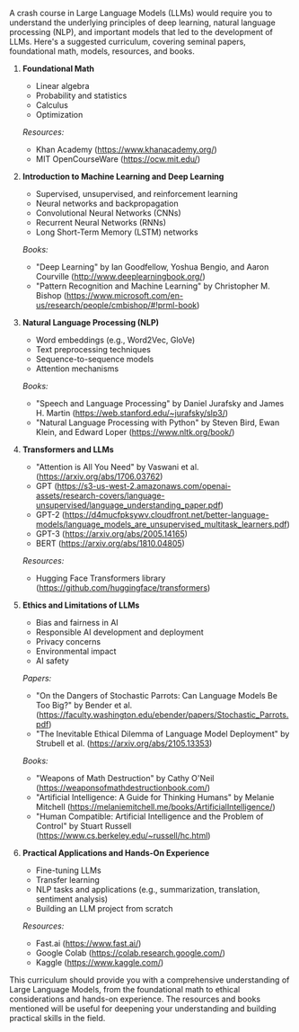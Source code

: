 A crash course in Large Language Models (LLMs) would require you to understand the underlying principles of deep learning, natural language processing (NLP), and important models that led to the development of LLMs. Here's a suggested curriculum, covering seminal papers, foundational math, models, resources, and books.

1. **Foundational Math**
   - Linear algebra
   - Probability and statistics
   - Calculus
   - Optimization

   *Resources:*
   - Khan Academy (https://www.khanacademy.org/)
   - MIT OpenCourseWare (https://ocw.mit.edu/)

2. **Introduction to Machine Learning and Deep Learning**
   - Supervised, unsupervised, and reinforcement learning
   - Neural networks and backpropagation
   - Convolutional Neural Networks (CNNs)
   - Recurrent Neural Networks (RNNs)
   - Long Short-Term Memory (LSTM) networks

   *Books:*
   - "Deep Learning" by Ian Goodfellow, Yoshua Bengio, and Aaron Courville (http://www.deeplearningbook.org/)
   - "Pattern Recognition and Machine Learning" by Christopher M. Bishop (https://www.microsoft.com/en-us/research/people/cmbishop/#!prml-book)

3. **Natural Language Processing (NLP)**
   - Word embeddings (e.g., Word2Vec, GloVe)
   - Text preprocessing techniques
   - Sequence-to-sequence models
   - Attention mechanisms

   *Books:*
   - "Speech and Language Processing" by Daniel Jurafsky and James H. Martin (https://web.stanford.edu/~jurafsky/slp3/)
   - "Natural Language Processing with Python" by Steven Bird, Ewan Klein, and Edward Loper (https://www.nltk.org/book/)

4. **Transformers and LLMs**
   - "Attention is All You Need" by Vaswani et al. (https://arxiv.org/abs/1706.03762)
   - GPT (https://s3-us-west-2.amazonaws.com/openai-assets/research-covers/language-unsupervised/language_understanding_paper.pdf)
   - GPT-2 (https://d4mucfpksywv.cloudfront.net/better-language-models/language_models_are_unsupervised_multitask_learners.pdf)
   - GPT-3 (https://arxiv.org/abs/2005.14165)
   - BERT (https://arxiv.org/abs/1810.04805)

   *Resources:*
   - Hugging Face Transformers library (https://github.com/huggingface/transformers)

5. **Ethics and Limitations of LLMs**
   - Bias and fairness in AI
   - Responsible AI development and deployment
   - Privacy concerns
   - Environmental impact
   - AI safety

   *Papers:*
   - "On the Dangers of Stochastic Parrots: Can Language Models Be Too Big?" by Bender et al. (https://faculty.washington.edu/ebender/papers/Stochastic_Parrots.pdf)
   - "The Inevitable Ethical Dilemma of Language Model Deployment" by Strubell et al. (https://arxiv.org/abs/2105.13353)

   *Books:*
   - "Weapons of Math Destruction" by Cathy O'Neil (https://weaponsofmathdestructionbook.com/)
   - "Artificial Intelligence: A Guide for Thinking Humans" by Melanie Mitchell (https://melaniemitchell.me/books/ArtificialIntelligence/)
   - "Human Compatible: Artificial Intelligence and the Problem of Control" by Stuart Russell (https://www.cs.berkeley.edu/~russell/hc.html)

6. **Practical Applications and Hands-On Experience**
   - Fine-tuning LLMs
   - Transfer learning
   - NLP tasks and applications (e.g., summarization, translation, sentiment analysis)
   - Building an LLM project from scratch

   *Resources:*
   - Fast.ai (https://www.fast.ai/)
   - Google Colab (https://colab.research.google.com/)
   - Kaggle (https://www.kaggle.com/)

This curriculum should provide you with a comprehensive understanding of Large Language Models, from the foundational math to ethical considerations and hands-on experience. The resources and books mentioned will be useful for deepening your understanding and building practical skills in the field.
